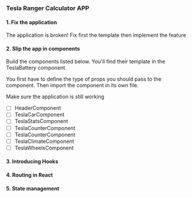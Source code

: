 ### Tesla Ranger Calculator APP

#### 1. Fix the application

The application is broken! Fix first the template then implement the feature

#### 2. Slip the app in components

Build the components listed below. You'll find their template in the TeslaBattery component.

You first have to define the type of props you should pass to the component. Then import the component in its own file.

Make sure the application is still working

- [ ] HeaderComponent
- [ ] TeslaCarComponent
- [ ] TeslaStatsComponent
- [ ] TeslaCounterComponent
- [ ] TeslaCounterComponent
- [ ] TeslaClimateComponent
- [ ] TeslaWheelsComponent

#### 3. Introducing Hooks

#### 4. Routing in React

#### 5. State management
